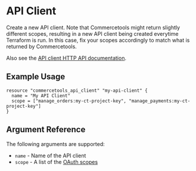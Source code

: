 # API Client

Create a new API client. Note that Commercetools might return slightly different scopes, resulting in a new API client being created everytime Terraform is run. In this case,
fix your scopes accordingly to match what is returned by Commercetools.

Also see the [API client HTTP API documentation](https://docs.commercetools.com//http-api-projects-api-clients).

## Example Usage

```hcl
resource "commercetools_api_client" "my-api-client" {
  name = "My API Client"
  scope = ["manage_orders:my-ct-project-key", "manage_payments:my-ct-project-key"]
}

```

## Argument Reference

The following arguments are supported:

* `name` - Name of the API client
* `scope` - A list of the [OAuth scopes](https://docs.commercetools.com/http-api-authorization.html#scopes)
